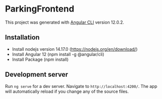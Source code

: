 # ParkingFrontend

This project was generated with [Angular CLI](https://github.com/angular/angular-cli) version 12.0.2.

## Installation

- Install nodejs version 14.17.0 (https://nodejs.org/en/download/)
- Install Angular 12 (npm install -g @angular/cli)
- Install Package (npm install)

## Development server

Run `ng serve` for a dev server. Navigate to `http://localhost:4200/`. The app will automatically reload if you change any of the source files.
